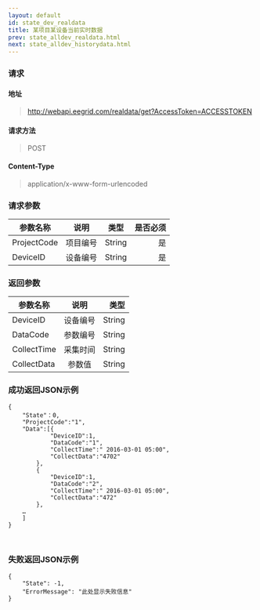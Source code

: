 ```yaml
---
layout: default
id: state_dev_realdata
title: 某项目某设备当前实时数据
prev: state_alldev_realdata.html
next: state_alldev_historydata.html
---
```


### 请求
#### 地址
> http://webapi.eegrid.com/realdata/get?AccessToken=ACCESSTOKEN

#### 请求方法
> POST

#### Content-Type
> application/x-www-form-urlencoded

### 请求参数
| 参数名称        | 说明           | 类型  |   是否必须  |
| ------------- |:-------------:|:------:|-----:|
| ProjectCode      | 项目编号 | String |  是   |
| DeviceID      | 设备编号 | String |  是   |


### 返回参数
| 参数名称        | 说明           | 类型  |
| ------------- |:-------------:| -----:|
| DeviceID      | 设备编号 | String |
| DataCode        | 参数编号 | String |
| CollectTime      | 采集时间      | String |
| CollectData      | 参数值 | String |

### 成功返回JSON示例
```
{
    "State"：0,
    "ProjectCode":"1",
    "Data":[{
            "DeviceID":1,
            "DataCode":"1",
            "CollectTime":" 2016-03-01 05:00",
            "CollectData":"4702"
        },
        {
            "DeviceID":1,
            "DataCode":"2",
            "CollectTime":" 2016-03-01 05:00",
            "CollectData":"472"
        },
    …
    ]
}



```

### 失败返回JSON示例 
```
{
    "State": -1,
    "ErrorMessage": "此处显示失败信息"
}
```
